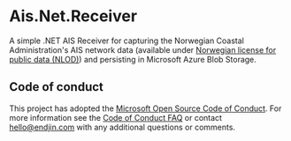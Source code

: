 # Ais.Net.Receiver
A simple .NET AIS Receiver for capturing the Norwegian Coastal Administration's AIS network data (available under [Norwegian license for public data (NLOD)](https://data.norge.no/nlod/en/2.0)) and persisting in Microsoft Azure Blob Storage.

## Code of conduct

This project has adopted the [Microsoft Open Source Code of Conduct](https://opensource.microsoft.com/codeofconduct/).  For more information see the [Code of Conduct FAQ](https://opensource.microsoft.com/codeofconduct/faq/) or contact [hello@endjin.com](mailto:hello@endjin.com) with any additional questions or comments.